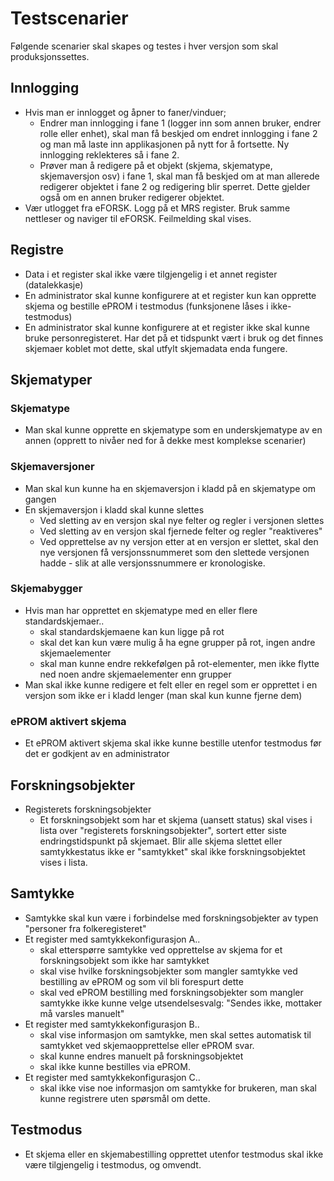 # Testscenarier

Følgende scenarier skal skapes og testes i hver versjon som skal produksjonssettes.

## Innlogging

- Hvis man er innlogget og åpner to faner/vinduer;
	- Endrer man innlogging i fane 1 (logger inn som annen bruker, endrer rolle eller enhet), skal man få beskjed om endret innlogging i fane 2 og man må laste inn applikasjonen på nytt for å fortsette. Ny innlogging reklekteres så i fane 2.
	- Prøver man å redigere på et objekt (skjema, skjematype, skjemaversjon osv) i fane 1, skal man få beskjed om at man allerede redigerer objektet i fane 2 og redigering blir sperret. Dette gjelder også om en annen bruker redigerer objektet.
- Vær utlogget fra eFORSK. Logg på et MRS register. Bruk samme nettleser og naviger til eFORSK. Feilmelding skal vises.
  
## Registre
- Data i et register skal ikke være tilgjengelig i et annet register (datalekkasje)
- En administrator skal kunne konfigurere at et register kun kan opprette skjema og bestille ePROM i testmodus (funksjonene låses i ikke-testmodus)
- En administrator skal kunne konfigurere at et register ikke skal kunne bruke personregisteret. Har det på et tidspunkt vært i bruk og det finnes skjemaer koblet mot dette, skal utfylt skjemadata enda fungere.

## Skjematyper

### Skjematype
- Man skal kunne opprette en skjematype som en underskjematype av en annen (opprett to nivåer ned for å dekke mest komplekse scenarier)

### Skjemaversjoner
- Man skal kun kunne ha en skjemaversjon i kladd på en skjematype om gangen
- En skjemaversjon i kladd skal kunne slettes
	- Ved sletting av en versjon skal nye felter og regler i versjonen slettes
	- Ved sletting av en versjon skal fjernede felter og regler "reaktiveres" 
	- Ved opprettelse av ny versjon etter at en versjon er slettet, skal den nye versjonen få versjonssnummeret som den slettede versjonen hadde - slik at alle versjonssnummere er kronologiske.

### Skjemabygger
- Hvis man har opprettet en skjematype med en eller flere standardskjemaer..
    - skal standardskjemaene kan kun ligge på rot
    - skal det kan kun være mulig å ha egne grupper på rot, ingen andre skjemaelementer
    - skal man kunne endre rekkefølgen på rot-elementer, men ikke flytte ned noen andre skjemaelementer enn grupper
- Man skal ikke kunne redigere et felt eller en regel som er opprettet i en versjon som ikke er i kladd lenger (man skal kun kunne fjerne dem)
    
### ePROM aktivert skjema
- Et ePROM aktivert skjema skal ikke kunne bestille utenfor testmodus før det er godkjent av en administrator
    
## Forskningsobjekter
- Registerets forskningsobjekter
	- Et forskningsobjekt som har et skjema (uansett status) skal vises i lista over "registerets forskningsobjekter", sortert etter siste endringstidspunkt på skjemaet. Blir alle skjema slettet eller samtykkestatus ikke er "samtykket" skal ikke forskningsobjektet vises i lista.
	
## Samtykke
- Samtykke skal kun være i forbindelse med forskningsobjekter av typen "personer fra folkeregisteret"
- Et register med samtykkekonfigurasjon A..
	- skal etterspørre samtykke ved opprettelse av skjema for et forskningsobjekt som ikke har samtykket
	- skal vise hvilke forskningsobjekter  som mangler samtykke ved bestilling av ePROM og som vil bli forespurt dette
	- skal ved ePROM bestilling med forskningsobjekter som mangler samtykke ikke kunne velge utsendelsesvalg: "Sendes ikke, mottaker må varsles manuelt"
- Et register med samtykkekonfigurasjon B..
	- skal vise informasjon om samtykke, men skal settes automatisk til samtykket ved skjemaopprettelse eller ePROM svar. 
	- skal kunne endres manuelt på forskningsobjektet
	- skal ikke kunne bestilles via ePROM.
- Et register med samtykkekonfigurasjon C..
	- skal ikke vise noe informasjon om samtykke for brukeren, man skal kunne registrere uten spørsmål om dette.

## Testmodus
- Et skjema eller en skjemabestilling opprettet utenfor testmodus skal ikke være tilgjengelig i testmodus, og omvendt.
